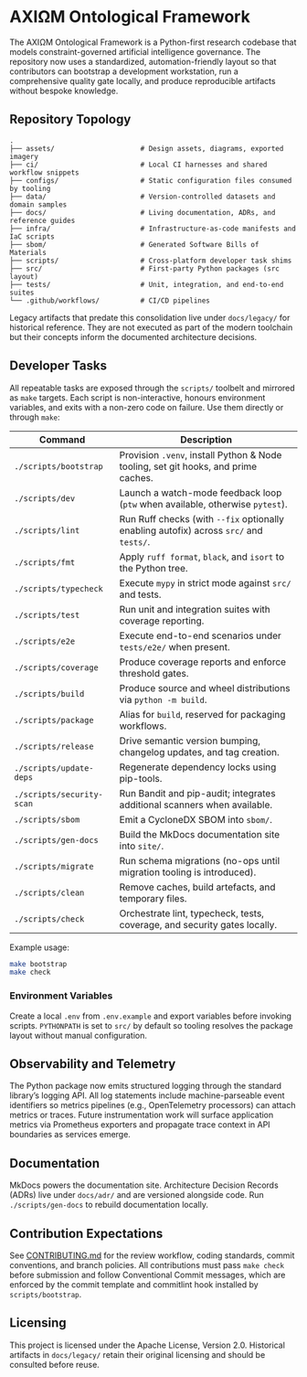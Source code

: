 # AXIΩM Ontological Framework

The AXIΩM Ontological Framework is a Python-first research codebase that models
constraint-governed artificial intelligence governance. The repository now uses a
standardized, automation-friendly layout so that contributors can bootstrap a
development workstation, run a comprehensive quality gate locally, and produce
reproducible artifacts without bespoke knowledge.

## Repository Topology

```
.
├── assets/                     # Design assets, diagrams, exported imagery
├── ci/                         # Local CI harnesses and shared workflow snippets
├── configs/                    # Static configuration files consumed by tooling
├── data/                       # Version-controlled datasets and domain samples
├── docs/                       # Living documentation, ADRs, and reference guides
├── infra/                      # Infrastructure-as-code manifests and IaC scripts
├── sbom/                       # Generated Software Bills of Materials
├── scripts/                    # Cross-platform developer task shims
├── src/                        # First-party Python packages (src layout)
├── tests/                      # Unit, integration, and end-to-end suites
└── .github/workflows/          # CI/CD pipelines
```

Legacy artifacts that predate this consolidation live under `docs/legacy/` for
historical reference. They are not executed as part of the modern toolchain but
their concepts inform the documented architecture decisions.

## Developer Tasks

All repeatable tasks are exposed through the `scripts/` toolbelt and mirrored as
`make` targets. Each script is non-interactive, honours environment variables,
and exits with a non-zero code on failure. Use them directly or through `make`:

| Command | Description |
| --- | --- |
| `./scripts/bootstrap` | Provision `.venv`, install Python & Node tooling, set git hooks, and prime caches. |
| `./scripts/dev` | Launch a watch-mode feedback loop (`ptw` when available, otherwise `pytest`). |
| `./scripts/lint` | Run Ruff checks (with `--fix` optionally enabling autofix) across `src/` and `tests/`. |
| `./scripts/fmt` | Apply `ruff format`, `black`, and `isort` to the Python tree. |
| `./scripts/typecheck` | Execute `mypy` in strict mode against `src/` and tests. |
| `./scripts/test` | Run unit and integration suites with coverage reporting. |
| `./scripts/e2e` | Execute end-to-end scenarios under `tests/e2e/` when present. |
| `./scripts/coverage` | Produce coverage reports and enforce threshold gates. |
| `./scripts/build` | Produce source and wheel distributions via `python -m build`. |
| `./scripts/package` | Alias for `build`, reserved for packaging workflows. |
| `./scripts/release` | Drive semantic version bumping, changelog updates, and tag creation. |
| `./scripts/update-deps` | Regenerate dependency locks using pip-tools. |
| `./scripts/security-scan` | Run Bandit and pip-audit; integrates additional scanners when available. |
| `./scripts/sbom` | Emit a CycloneDX SBOM into `sbom/`. |
| `./scripts/gen-docs` | Build the MkDocs documentation site into `site/`. |
| `./scripts/migrate` | Run schema migrations (no-ops until migration tooling is introduced). |
| `./scripts/clean` | Remove caches, build artefacts, and temporary files. |
| `./scripts/check` | Orchestrate lint, typecheck, tests, coverage, and security gates locally. |

Example usage:

```bash
make bootstrap
make check
```

### Environment Variables

Create a local `.env` from `.env.example` and export variables before invoking
scripts. `PYTHONPATH` is set to `src/` by default so tooling resolves the
package layout without manual configuration.

## Observability and Telemetry

The Python package now emits structured logging through the standard library’s
logging API. All log statements include machine-parseable event identifiers so
metrics pipelines (e.g., OpenTelemetry processors) can attach metrics or traces.
Future instrumentation work will surface application metrics via Prometheus
exporters and propagate trace context in API boundaries as services emerge.

## Documentation

MkDocs powers the documentation site. Architecture Decision Records (ADRs) live
under `docs/adr/` and are versioned alongside code. Run `./scripts/gen-docs` to
rebuild documentation locally.

## Contribution Expectations

See [CONTRIBUTING.md](CONTRIBUTING.md) for the review workflow, coding
standards, commit conventions, and branch policies. All contributions must pass
`make check` before submission and follow Conventional Commit messages, which
are enforced by the commit template and commitlint hook installed by
`scripts/bootstrap`.

## Licensing

This project is licensed under the Apache License, Version 2.0. Historical
artifacts in `docs/legacy/` retain their original licensing and should be
consulted before reuse.
